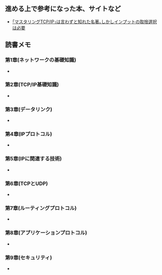 ## 進める上で参考になった本、サイトなど
- [｢マスタリングTCP/IP｣は言わずと知れた名著｡しかしインプットの取捨選択は必要](https://drumato.hatenablog.com/entry/2019/03/07/070000)

## 読書メモ
### 第1章(ネットワークの基礎知識)
- 
### 第2章(TCP/IP基礎知識)
- 
### 第3章(データリンク)
- 
### 第4章(IPプロトコル)
- 
### 第5章(IPに関連する技術)
- 
### 第6章(TCPとUDP)
- 
### 第7章(ルーティングプロトコル)
- 
### 第8章(アプリケーションプロトコル)
- 
### 第9章(セキュリティ)
- 
